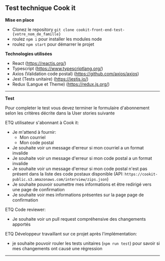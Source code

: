 ## Test technique Cook it

**Mise en place**

- Clonez le repository `git clone cookit-front-end-test-{votre_nom_de_famille}`
- roulez `npm i` pour installer les modules node 
- roulez `npm start` pour démarrer le projet

**Technologies utilisées**

- React (https://reactjs.org/)
- Typescript (https://www.typescriptlang.org/)
- Axios (Validation code postal) (https://github.com/axios/axios)
- Jest (Tests unitaire) (https://jestjs.io/)
- Redux (Langue et Theme) (https://redux.js.org/)

---

**Test**

Pour completer le test vous devez terminer le formulaire d'abonnement selon les critères décrite dans la User stories suivante

ETQ utilisateur s'abonnant à Cook it:
- Je m'attend à fournir:
  - Mon courriel
  - Mon code postal
- Je souhaite voir un message d'erreur si mon courriel a un format invalide
- Je souhaite voir un message d'erreur si mon code postal a un format invalide
- Je souhaite voir un message d'erreur si mon code postal n'est pas présent dans la liste des code postaux disponible (API: `https://cookit-public.s3.amazonaws.com/interview/zips.json`)
- Je souhaite pouvoir soumettre mes informations et être redirigé vers une page de confirmation
- Je souhaite voir mes informations présentes sur la page page de confirmation

ETQ Code reviewer:
- Je souhaite voir un pull request compréhensive des changements apportés

ETQ Développeur travaillant sur ce projet après l'implémentation:
- je souhaite pouvoir rouler les tests unitaires (`npm run test`) pour savoir si mes changements ont causé une régression

---



